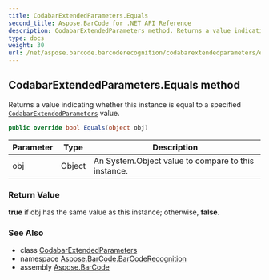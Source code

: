 ```yaml
---
title: CodabarExtendedParameters.Equals
second_title: Aspose.BarCode for .NET API Reference
description: CodabarExtendedParameters method. Returns a value indicating whether this instance is equal to a specified CodabarExtendedParameters value
type: docs
weight: 30
url: /net/aspose.barcode.barcoderecognition/codabarextendedparameters/equals/
---
```

## CodabarExtendedParameters.Equals method

Returns a value indicating whether this instance is equal to a specified [`CodabarExtendedParameters`](../) value.

```csharp
public override bool Equals(object obj)
```

| Parameter | Type | Description |
| --- | --- | --- |
| obj | Object | An System.Object value to compare to this instance. |

### Return Value

**true** if obj has the same value as this instance; otherwise, **false**.

### See Also

* class [CodabarExtendedParameters](../)
* namespace [Aspose.BarCode.BarCodeRecognition](../../codabarextendedparameters/)
* assembly [Aspose.BarCode](../../../)


